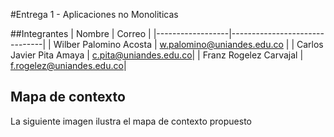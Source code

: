#Entrega 1 - Aplicaciones no Monoliticas

##Integrantes
| Nombre           | Correo                        |
|------------------|-------------------------------|
| Wilber Palomino Acosta   | [w.palomino@uniandes.edu.co](mailto:w.palomino@uniandes.edu.co) |
| Carlos Javier Pita Amaya | [c.pita@uniandes.edu.co](mailto:c.pita@uniandes.edu.co)|
| Franz Rogelez Carvajal | [f.rogelez@uniandes.edu.co](mailto:f.rogelez@uniandes.edu.co)|

## Mapa de contexto
La siguiente imagen ilustra el mapa de contexto propuesto
